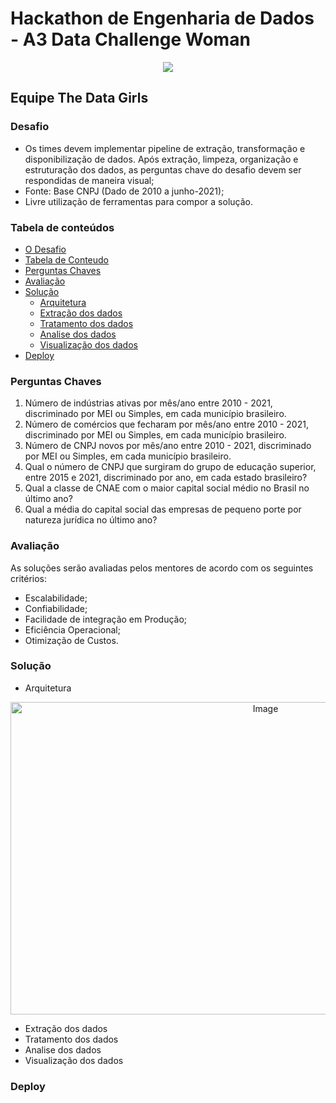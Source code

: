 # Hackathon de Engenharia de Dados - A3 Data Challenge Woman

<p align="center">
<img src="https://github.com/elladarte/thedatagirl_hackathon/blob/main/images/logo_hackathon.png"/>
</p>

## Equipe The Data Girls
 
### Desafio

-  Os  times  devem  implementar  pipeline  de  extração,  transformação  e  disponibilização  de  dados.  Após  extração,  limpeza, organização e estruturação dos dados, as perguntas  chave do desafio devem ser respondidas de maneira visual;
- Fonte: Base CNPJ (Dado de 2010 a junho-2021);
- Livre utilização de ferramentas para compor a solução.

### Tabela de conteúdos
<!--ts-->
* [O Desafio](#desafio)
* [Tabela de Conteudo](#tabela-de-conteudo)
* [Perguntas Chaves](#perguntas-chaves)
* [Avaliação](#avaliação)
* [Solução](#solução)
    * [Arquitetura](#arquitetura)
    * [Extração dos dados](#extração-dos-dados)
    * [Tratamento dos dados](#tratamento-dos-dados)
    * [Analise dos dados](#analise-dos-dados)
    * [Visualização dos dados](#visualização-dos-dados)
* [Deploy](#deploy)
<!--te-->



### Perguntas Chaves

1. Número de indústrias ativas por mês/ano entre 2010 - 2021, discriminado por MEI ou Simples, em cada município brasileiro.
2. Número de comércios que fecharam por mês/ano entre 2010 - 2021, discriminado por MEI ou Simples, em cada município brasileiro.
3. Número de CNPJ novos por mês/ano entre 2010 - 2021, discriminado por MEI ou Simples, em cada município brasileiro.
4. Qual o número de CNPJ que surgiram do grupo de educação superior, entre 2015 e 2021, discriminado por ano, em cada estado brasileiro?
5. Qual a classe de CNAE com o maior capital social médio no Brasil no último ano?
6. Qual a média do capital social das empresas de pequeno porte por natureza  jurídica no último ano?

### Avaliação

As soluções serão avaliadas pelos mentores de acordo com os  seguintes critérios:
- Escalabilidade;
- Confiabilidade;
- Facilidade de integração em Produção;
- Eficiência Operacional;
- Otimização de Custos.

### Solução
- Arquitetura

<p align="center">
<img src="https://github.com/elladarte/thedatagirl_hackathon/blob/main/images/arquitetura.png" alt="Image" height="500" width="800"/>
</p>

- Extração dos dados
- Tratamento dos dados
- Analise dos dados
- Visualização dos dados

### Deploy